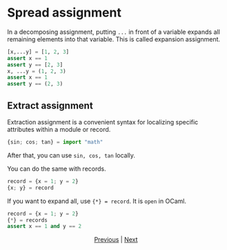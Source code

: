# Spread assignment

In a decomposing assignment, putting `...` in front of a variable expands all remaining elements into that variable. This is called expansion assignment.

```python
[x,...y] = [1, 2, 3]
assert x == 1
assert y == [2, 3]
x, ...y = (1, 2, 3)
assert x == 1
assert y == (2, 3)
```

## Extract assignment

Extraction assignment is a convenient syntax for localizing specific attributes within a module or record.

```python
{sin; cos; tan} = import "math"
```

After that, you can use `sin, cos, tan` locally.

You can do the same with records.

```python
record = {x = 1; y = 2}
{x; y} = record
```

If you want to expand all, use `{*} = record`. It is `open` in OCaml.

```python
record = {x = 1; y = 2}
{*} = records
assert x == 1 and y == 2
```

<p align='center'>
    <a href='./28_comprehension.md'>Previous</a> | <a href='./30_decorator.md'>Next</a>
</p>
